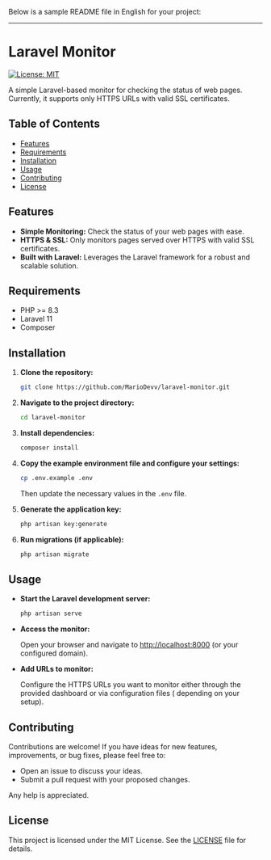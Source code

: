 Below is a sample README file in English for your project:

---

# Laravel Monitor

[![License: MIT](https://img.shields.io/badge/License-MIT-yellow.svg)](https://opensource.org/licenses/MIT)

A simple Laravel-based monitor for checking the status of web pages. Currently, it supports only HTTPS URLs with valid
SSL certificates.

## Table of Contents

- [Features](#features)
- [Requirements](#requirements)
- [Installation](#installation)
- [Usage](#usage)
- [Contributing](#contributing)
- [License](#license)

## Features

- **Simple Monitoring:** Check the status of your web pages with ease.
- **HTTPS & SSL:** Only monitors pages served over HTTPS with valid SSL certificates.
- **Built with Laravel:** Leverages the Laravel framework for a robust and scalable solution.

## Requirements

- PHP >= 8.3
- Laravel 11
- Composer

## Installation

1. **Clone the repository:**

   ```bash
   git clone https://github.com/MarioDevv/laravel-monitor.git
   ```

2. **Navigate to the project directory:**

   ```bash
   cd laravel-monitor
   ```

3. **Install dependencies:**

   ```bash
   composer install
   ```

4. **Copy the example environment file and configure your settings:**

   ```bash
   cp .env.example .env
   ```

   Then update the necessary values in the `.env` file.

5. **Generate the application key:**

   ```bash
   php artisan key:generate
   ```

6. **Run migrations (if applicable):**

   ```bash
   php artisan migrate
   ```

## Usage

- **Start the Laravel development server:**

  ```bash
  php artisan serve
  ```

- **Access the monitor:**

  Open your browser and navigate to [http://localhost:8000](http://localhost:8000) (or your configured domain).

- **Add URLs to monitor:**

  Configure the HTTPS URLs you want to monitor either through the provided dashboard or via configuration files (
  depending on your setup).

## Contributing

Contributions are welcome! If you have ideas for new features, improvements, or bug fixes, please feel free to:

- Open an issue to discuss your ideas.
- Submit a pull request with your proposed changes.

Any help is appreciated.

## License

This project is licensed under the MIT License. See the [LICENSE](https://opensource.org/license/MIT) file for details.
